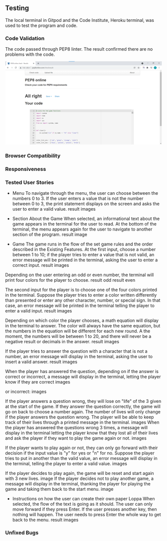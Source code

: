 ## Testing
The local terminal in Gitpod and the Code Institute, Heroku terminal, was used to test the program and code. 

### Code Validation
The code passed through PEP8 linter. The result confirmed there are no problems with the code.

![PEP8](documentation/testing/pep8.png)

### Browser Compatibility
### Responsiveness
### Tested User Stories
* Menu
To navigate through the menu, the user can choose between the numbers 0 to 3. If the user enters a value that is not the number between 0 to 3, the print statement displays on the screen and asks the user to enter a valid value. 
result images

* Section About the Game
When selected, an informational text about the game appears in the terminal for the user to read. At the bottom of the terminal, the menu appears again for the user to navigate to another section of the program.
result image

* Game
The game runs in the flow of the set game rules and the order described in the Existing Features. 
At the first input, choose a number between 1 to 10; if the player tries to enter a value that is not valid, an error message will be printed in the terminal, asking the user to enter a correct input.
result images

Depending on the user entering an odd or even number, the terminal will print four colors for the player to choose. 
result odd
result even

The second input for the player is to choose one of the four colors printed in the terminal. Suppose the player tries to enter a color written differently than presented or enter any other character, number, or special sign. In that case, an error message will be printed in the terminal telling the player to enter a valid input.
result images

Depending on which color the player chooses, a math equation will display in the terminal to answer. The color will always have the same equation, but the numbers in the equation will be different for each new round. A the moment, the numbers will be between 1 to 20, and there will never be a negative result or decimals in the answer.
result images

If the player tries to answer the question with a character that is not a number, an error message will display in the terminal, asking the user to insert a valid answer.
result images

When the player has answered the question, depending on if the answer is correct or incorrect, a message will display in the terminal, letting the player know if they are correct 
images

or incorrect:
images

If the player answers a question wrong, they will lose on "life" of the 3 given at the start of the game. If they answer the question correctly, the game will go on back to choose a number again. The number of lives will only change if the player answers the question wrong. 
The player will be able to keep track of their lives through a printed message in the terminal.
images
When the player has answered the questions wrong 3 times, a message will display in the terminal letting the player know that they lost all of their lives and ask the player if they want to play the game again or not. 
images

If the player wants to play again or not, they can only go forward with their decision if the input value is "y" for yes or "n" for no. Suppose the player tries to put in another than the valid value, an error message will display in the terminal, telling the player to enter a valid value.
images

If the player decides to play again, the game will be reset and start again with 3 new lives. 
image
If the player decides not to play another game, a message will display in the terminal, thanking the player for playing the game and taking them back to the start menu.
image

* Instructions on how the user can create their own paper Loppa
When selected, the flow of the text is going as it should. The user can only move forward if they press Enter. If the user presses another key, then nothing will happen. The user needs to press Enter the whole way to get back to the menu.
result images

### Unfixed Bugs